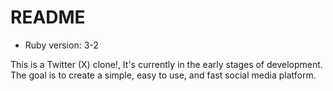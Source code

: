 # README

* Ruby version: 3-2


This is a Twitter (X) clone!, It's currently in the early stages of development.
The goal is to create a simple, easy to use, and fast social media platform.

